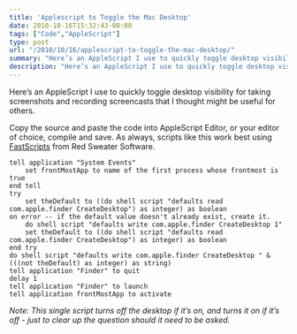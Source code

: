 ```yaml
---
title: 'Applescript to Toggle the Mac Desktop'
date: 2010-10-16T15:32:43-08:00
tags: ["Code","AppleScript"]
type: post
url: "/2010/10/16/applescript-to-toggle-the-mac-desktop/"
summary: "Here’s an AppleScript I use to quickly toggle desktop visibility for taking screenshots and recording screencasts that I thought might be useful for others."
description: "Here’s an AppleScript I use to quickly toggle desktop visibility for taking screenshots and recording screencasts."
---
```


Here’s an AppleScript I use to quickly toggle desktop visibility for taking screenshots and recording screencasts that I thought might be useful for others.

Copy the source and paste the code into AppleScript Editor, or your editor of choice, compile and save. As always, scripts like this work best using [FastScripts](http://www.red-sweater.com/fastscripts/) from Red Sweater Software.

```applescript
tell application "System Events"
	set frontMostApp to name of the first process whose frontmost is true
end tell
try
	set theDefault to ((do shell script "defaults read com.apple.finder CreateDesktop") as integer) as boolean
on error -- if the default value doesn't already exist, create it.
	do shell script "defaults write com.apple.finder CreateDesktop 1"
	set theDefault to ((do shell script "defaults read com.apple.finder CreateDesktop") as integer) as boolean
end try
do shell script "defaults write com.apple.finder CreateDesktop " & (((not theDefault) as integer) as string)
tell application "Finder" to quit
delay 1
tell application "Finder" to launch
tell application frontMostApp to activate
```

_Note: This single script turns off the desktop if it’s on, and turns it on if it’s off - just to clear up the question should it need to be asked._